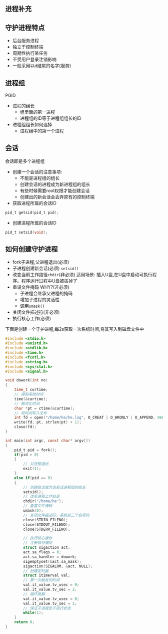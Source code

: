 ## 进程补充

## 守护进程特点
	
* 后台服务进程
* 独立于控制终端
* 周期性执行某任务
* 不受用户登录注销影响
* 一般采用以d结尾的名字(服务)

## 进程组

PGID

* 进程的组长
	* 组里面的第一进程
	* 进程组的ID等于进程组组长的ID
* 进程组组长如何选择
	* 进程组中的第一个进程

## 会话

会话即是多个进程组

* 创建一个会话的注意事项:
	* 不能是进程组的组长
	* 创建会话的进程成为新进程组的组长
	* 有些时候需要root权限才能创建会话
	* 创建出的新会话会丢弃原有的控制终端
* 获取进程所属的会话ID
```c
pid_t getsid(pid_t pid);
```

* 创建进程所属的会话ID
```c
pid_t setsid(void);
```

## 如何创建守护进程

* fork子进程,父进程退出(必须)
* 子进程创建新会话(必须)
`setsid()`
* 改变当前工作路径`chdir`(非必须)
适用场景:
插入U盘,在U盘中启动可执行程序。程序运行过程中U盘被拔掉了
* 重设文件掩码 WHY?(非必须)
	* 子进程会继承父进程的掩码
	* 增加子进程的灵活性
	* 调用`umask()`
* 关闭文件描述符(非必须)
* 执行核心工作(必须)

下面是创建一个守护进程,每2s获取一次系统时间,将其写入到磁盘文件中
```c
#include <stdio.h>
#include <unistd.h>
#include <stdlib.h>
#include <time.h>
#include <fcntl.h>
#include <string.h>
#include <sys/stat.h>
#include <signal.h>

void dowork(int no)
{
    time_t curtime;
    // 得到系统时间
    time(&curtime);
    // 格式化时间
    char *pt = ctime(&curtime);
    // 将时间写入文件
    int fd = open("/home/he/he.log", O_CREAT | O_WRONLY | O_APPEND, 0664);
    write(fd, pt, strlen(pt) + 1);
    close(fd);
}

int main(int argc, const char* argv[])
{
    pid_t pid = fork();
    if(pid > 0)
    {
        // 父进程退出
        exit(1);
    }
    else if(pid == 0)
    {
        // 创建会话成为该会话进程组的组长
        setsid();
        // 改变进程工作目录
        chdir("/home/he");
        // 重置文件掩码
        umask(0);
        // 关闭文件描述符，系统前三个自带的
        close(STDIN_FILENO);
        close(STDOUT_FILENO);
        close(STDERR_FILENO);

        // 执行核心操作
        // 注册信号捕捉
        struct sigaction act;
        act.sa_flags = 0;
        act.sa_handler = dowork;
        sigemptyset(&act.sa_mask);
        sigaction(SIGALRM, &act, NULL);
        // 创建定时器
        struct itimerval val;
        // 第一次触发的时间
        val.it_value.tv_usec = 0;
        val.it_value.tv_sec = 2;
        // 循环周期
        val.it_value.tv_usec = 0;
        val.it_value.tv_sec = 1;
        // 保证子进程处于运行状态
        while(1);
    }
    return 0;
}

```